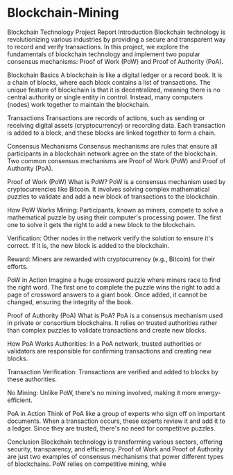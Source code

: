 # Blockchain-Mining

Blockchain Technology Project Report
Introduction
Blockchain technology is revolutionizing various industries by providing a secure and transparent way to record and verify transactions. In this project, we explore the fundamentals of blockchain technology and implement two popular consensus mechanisms: Proof of Work (PoW) and Proof of Authority (PoA).

Blockchain Basics
A blockchain is like a digital ledger or a record book. It is a chain of blocks, where each block contains a list of transactions. The unique feature of blockchain is that it is decentralized, meaning there is no central authority or single entity in control. Instead, many computers (nodes) work together to maintain the blockchain.

Transactions
Transactions are records of actions, such as sending or receiving digital assets (cryptocurrency) or recording data. Each transaction is added to a block, and these blocks are linked together to form a chain.

Consensus Mechanisms
Consensus mechanisms are rules that ensure all participants in a blockchain network agree on the state of the blockchain. Two common consensus mechanisms are Proof of Work (PoW) and Proof of Authority (PoA).

Proof of Work (PoW)
What is PoW?
PoW is a consensus mechanism used by cryptocurrencies like Bitcoin. It involves solving complex mathematical puzzles to validate and add a new block of transactions to the blockchain.

How PoW Works
Mining: Participants, known as miners, compete to solve a mathematical puzzle by using their computer's processing power. The first one to solve it gets the right to add a new block to the blockchain.

Verification: Other nodes in the network verify the solution to ensure it's correct. If it is, the new block is added to the blockchain.

Reward: Miners are rewarded with cryptocurrency (e.g., Bitcoin) for their efforts.

PoW in Action
Imagine a huge crossword puzzle where miners race to find the right word. The first one to complete the puzzle wins the right to add a page of crossword answers to a giant book. Once added, it cannot be changed, ensuring the integrity of the book.

Proof of Authority (PoA)
What is PoA?
PoA is a consensus mechanism used in private or consortium blockchains. It relies on trusted authorities rather than complex puzzles to validate transactions and create new blocks.

How PoA Works
Authorities: In a PoA network, trusted authorities or validators are responsible for confirming transactions and creating new blocks.

Transaction Verification: Transactions are verified and added to blocks by these authorities.

No Mining: Unlike PoW, there's no mining involved, making it more energy-efficient.

PoA in Action
Think of PoA like a group of experts who sign off on important documents. When a transaction occurs, these experts review it and add it to a ledger. Since they are trusted, there's no need for competitive puzzles.

Conclusion
Blockchain technology is transforming various sectors, offering security, transparency, and efficiency. Proof of Work and Proof of Authority are just two examples of consensus mechanisms that power different types of blockchains. PoW relies on competitive mining, while
